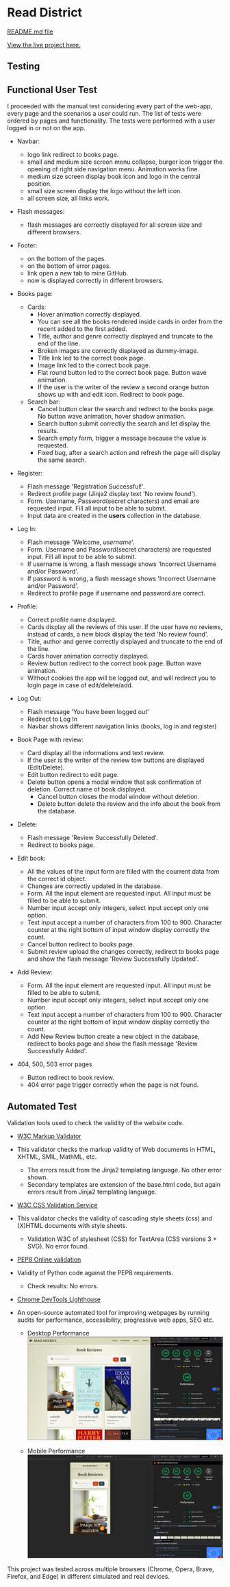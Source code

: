 # Read District #

[README.md file](https://github.com/NicolaLampis/read-district/blob/master/README.md)

[View the live project here.](https://read-district.herokuapp.com/)


## Testing

## Functional User Test ##

I proceeded with the manual test considering every part of the web-app, every page and the scenarios a user could run.
The list of tests were ordered by pages and functionality. The tests were performed with a user logged in or not on the app.

- Navbar:
    - logo link redirect to books page.
    - small and medium size screen menu collapse, burger icon trigger the opening of right side navigation menu. Animation works fine.
    - medium size screen display book icon and logo in the central position.
    - small size screen display the logo without the left icon.
    - all screen size, all links work.

- Flash messages:
    - flash messages are correctly displayed for all screen size and different browsers.

- Footer:
    - on the bottom of the pages.
    - on the bottom of error pages.
    - link open a new tab to mine GitHub.
    - now is displayed correctly in different browsers.

- Books page:
    - Cards:
        - Hover animation correctly displayed.
        - You can see all the books rendered inside cards in order from the recent added to the first added.
        - Title, author and genre correctly displayed and truncate to the end of the line.
        - Broken images are correctly displayed as dummy-image.
        - Title link led to the correct book page.
        - Image link led to the correct book page.
        - Flat round button led to the correct book page. Button wave animation.
        - If the user is the writer of the review a second orange button shows up with and edit icon. Redirect to book page.
    - Search bar:
        - Cancel button clear the search and redirect to the books page. No button wave animation, hover shadow animation.
        - Search button submit correctly the search and let display the results.
        - Search empty form, trigger a message because the value is requested.
        - Fixed bug, after a search action and refresh the page will display the same search.
    
- Register:
    - Flash message 'Registration Successful!'.
    - Redirect profile page (Jinja2 display text 'No review found').
    - Form. Username, Password(secret characters) and email are requested input. Fill all input to be able to submit.
    - Input data are created in the **users** collection in the database.

- Log In:
    - Flash message 'Welcome, *username*'.    
    - Form. Username and Password(secret characters) are requested input. Fill all input to be able to submit.
    - If username is wrong, a flash message shows 'Incorrect Username and/or Password'.
    - If password is wrong, a flash message shows 'Incorrect Username and/or Password'.
    - Redirect to profile page if username and password are correct.

- Profile:
    - Correct profile name displayed.
    - Cards display all the reviews of this user. If the user have no reviews, instead of cards, a new block display the text 'No review found'.
    - Title, author and genre correctly displayed and truncate to the end of the line.
    - Cards hover animation correctly displayed.
    - Review button redirect to the correct book page. Button wave animation.
    - Without cookies the app will be logged out, and will redirect you to login page in case of edit/delete/add.

- Log Out:
    - Flash message 'You have been logged out'
    - Redirect to Log In
    - Navbar shows different navigation links (books, log in and register)

- Book Page with review:
    - Card display all the informations and text review.
    - If the user is the writer of the review tow buttons are displayed (Edit/Delete).
    - Edit button redirect to edit page.
    - Delete button opens a modal window that ask confirmation of deletion. Correct name of book displayed.
        - Cancel button closes the modal window without deletion.
        - Delete button delete the review and the info about the book from the database.

- Delete:
    - Flash message 'Review Successfully Deleted'.
    - Redirect to books page.

- Edit book:
    - All the values of the input form are filled with the courrent data from the correct id object.
    - Changes are correctly updated in the database.
    - Form. All the input element are requested input. All input must be filled to be able to submit.
    - Number input accept only integers, select input accept only one option.
    - Text input accept a number of characters from 100 to 900. Character counter at the right bottom of input window display correctly the count.
    - Cancel button redirect to books page.
    - Submit review upload the changes correctly, redirect to books page and show the flash message 'Review Successfully Updated'.

- Add Review:
    - Form. All the input element are requested input. All input must be filled to be able to submit.
    - Number input accept only integers, select input accept only one option.
    - Text input accept a number of characters from 100 to 900. Character counter at the right bottom of input window display correctly the count.
    - Add New Review button create a new object in the database, redirect to books page and show the flash message 'Review Successfully Added'.

- 404, 500, 503 error pages
    - Button redirect to book review.
    - 404 error page trigger correctly when the page is not found.
    

## Automated Test ##

Validation tools used to check the validity of the website code.

- [W3C Markup Validator](https://validator.w3.org/)
- This validator checks the markup validity of Web documents in HTML, XHTML, SMIL, MathML, etc.
  - The errors result from the Jinja2 templating language. No other error shown.
  - Secondary templates are extension of the base.html code, but again errors result from Jinja2 templating language.

- [W3C CSS Validation Service](https://jigsaw.w3.org/css-validator/)
- This validator checks the validity of cascading style sheets (css) and (X)HTML documents with style sheets.
    - Validation W3C of stylesheet (CSS) for TextArea (CSS versione 3 + SVG). No error found.

- [PEP8 Online validation](http://pep8online.com/checkresult)
- Validity of Python code against the PEP8 requirements.
    - Check results: No errors.

- [Chrome DevTools Lighthouse](https://developers.google.com/web/tools/lighthouse)
- An open-source automated tool for improving webpages by running audits for performance, accessibility, progressive web apps, SEO etc.

  - Desktop Performance
    ![Desktop Lighthouse](static/images/readme-content/lighthouse-desktop.png)
  
  - Mobile Performance
    ![Mobile Lighthouse](static/images/readme-content/lighthouse-mobile.png)

This project was tested across multiple browsers (Chrome, Opera, Brave, Firefox, and Edge) in different simulated and real devices.
